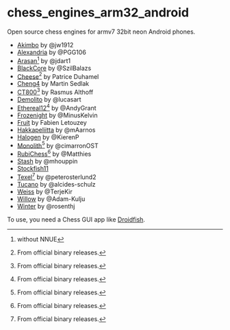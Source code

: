 # chess_engines_arm32_android
Open source chess engines for armv7 32bit neon Android phones.
* [Akimbo](Akimbo_armv7.zip) by @jw1912
* [Alexandria](Alexandria_armv7.zip) by @PGG106
* [Arasan](Arasan_armv7.zip)[^2] by @jdart1
* [BlackCore](BlackCore_armv7.zip) by @SzilBalazs
* [Cheese](http://cheesechess.free.fr/cheese/cheese-192-arm.zip)[^1] by Patrice Duhamel
* [Cheng4](Cheng4_armv7.zip) by Martin Sedlak
* [CT800](https://www.ct800.net/download/ct800-v1.45.zip)[^1] by Rasmus Althoff
* [Demolito](Demolito_armv7.zip) by @lucasart
* [Ethereal12](https://github.com/AndyGrant/Ethereal/releases/download/v12.75/Ethereal12.75-armv7)[^1] by @AndyGrant
* [Frozenight](Frozenight_armv7.zip) by @MinusKelvin
* [Fruit](Fruit_armv7.zip) by Fabien Letouzey
* [Hakkapeliitta](Hakkapeliitta_armv7.zip) by @mAarnos
* [Halogen](Halogen_armv7.zip) by @KierenP
* [Monolith](https://github.com/cimarronOST/Monolith/releases/download/v2.01/Monolith-armv7)[^1] by @cimarronOST
* [RubiChess](https://github.com/Matthies/RubiChess/releases/download/20221203/Android-stable-binaries-20221203.zip)[^1] by @Matthies
* [Stash](Stash_armv7.zip) by @mhouppin
* [Stockfish11](Stockfish11_armv7.zip)
* [Texel](https://github.com/peterosterlund2/texel/releases/download/1.08/texel108.7z)[^1] by @peterosterlund2
* [Tucano](Tucano_armv7.zip) by @alcides-schulz
* [Weiss](Weiss_armv7.zip) by @TerjeKir
* [Willow](Willow_armv7.zip) by @Adam-Kulju
* [Winter](Winter_armv7.zip) by @rosenthj

To use, you need a Chess GUI app like [Droidfish](https://f-droid.org/en/packages/org.petero.droidfish/).

[^1]: From official binary releases.
[^2]: without NNUE
